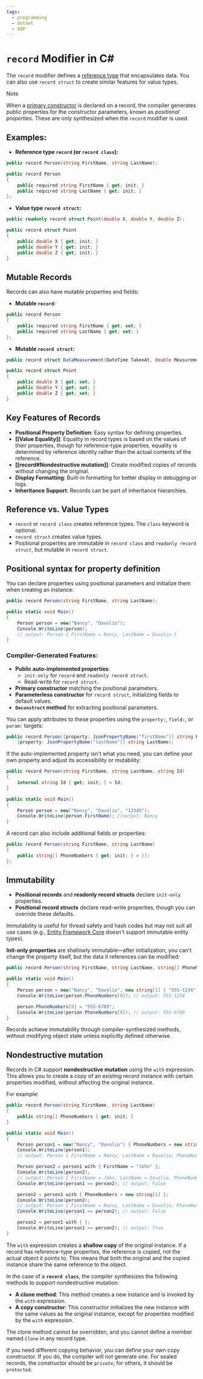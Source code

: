 ```yaml
---
tags:
  - programming
  - dotnet
  - OOP
---
```

# `record` Modifier in C#

The `record` modifier defines a [reference type](https://learn.microsoft.com/en-us/dotnet/csharp/language-reference/builtin-types/reference-types) that encapsulates data. You can also use `record struct` to create similar features for value types.

> [!Note]  
> When a [primary constructor](https://learn.microsoft.com/en-us/dotnet/csharp/programming-guide/classes-and-structs/instance-constructors#primary-constructors) is declared on a record, the compiler generates public properties for the constructor parameters, known as _positional properties_. These are only synthesized when the `record` modifier is used.

## Examples:

- **Reference type `record` (or `record class`):**
```c#
public record Person(string FirstName, string LastName);

public record Person
{
    public required string FirstName { get; init; }
    public required string LastName { get; init; }
};
```
- **Value type `record struct`:**
```c#
public readonly record struct Point(double X, double Y, double Z);

public record struct Point
{
    public double X { get; init; }
    public double Y { get; init; }
    public double Z { get; init; }
}

```
## Mutable Records
Records can also have mutable properties and fields:
- **Mutable `record`:**
```c#
public record Person
{
    public required string FirstName { get; set; }
    public required string LastName { get; set; }
};
```
- **Mutable `record struct`:**
```c#
public record struct DataMeasurement(DateTime TakenAt, double Measurement);

public record struct Point
{
    public double X { get; set; }
    public double Y { get; set; }
    public double Z { get; set; }
}
```

## Key Features of Records

- **Positional Property Definition**: Easy syntax for defining properties.
- **[[Value Equality]]**: Equality in record types is based on the values of their properties, though for reference-type properties, equality is determined by reference identity rather than the actual contents of the reference.
- **[[record#Nondestructive mutation]]**: Create modified copies of records without changing the original.
- **Display Formatting**: Built-in formatting for better display in debugging or logs.
- **Inheritance Support**: Records can be part of inheritance hierarchies.

## Reference vs. Value Types
- `record` or `record class` creates reference types. The `class` keyword is optional.
- `record struct` creates value types.
- Positional properties are immutable in `record class` and `readonly record struct`, but mutable in `record struct`.
## Positional syntax for property definition

You can declare properties using positional parameters and initialize them when creating an instance:

```c#
public record Person(string FirstName, string LastName);

public static void Main()
{
    Person person = new("Nancy", "Davolio");
    Console.WriteLine(person);
    // output: Person { FirstName = Nancy, LastName = Davolio }
}
```
### Compiler-Generated Features:
- **Public auto-implemented properties**:
    - `init-only` for `record` and `readonly record struct`.
    - Read-write for `record struct`.
- **Primary constructor** matching the positional parameters.
- **Parameterless constructor** for `record struct`, initializing fields to default values.
- **`Deconstruct` method** for extracting positional parameters.

You can apply attributes to these properties using the `property:`, `field:`, or `param:` targets:
```c#
public record Person([property: JsonPropertyName("firstName")] string FirstName, 
    [property: JsonPropertyName("lastName")] string LastName);
```
If the auto-implemented property isn't what you need, you can define your own property and adjust its accessibility or mutability:
```c#
public record Person(string FirstName, string LastName, string Id)
{
    internal string Id { get; init; } = Id;
}

public static void Main()
{
    Person person = new("Nancy", "Davolio", "12345");
    Console.WriteLine(person.FirstName); //output: Nancy
}
```
A record can also include additional fields or properties:
```c#
public record Person(string FirstName, string LastName)
{
    public string[] PhoneNumbers { get; init; } = [];
};
```
## Immutability

- **Positional records** and **readonly record structs** declare `init-only` properties.
- **Positional record structs** declare read-write properties, though you can override these defaults.

Immutability is useful for thread safety and hash codes but may not suit all use cases (e.g., [Entity Framework Core](https://learn.microsoft.com/en-us/ef/core/) doesn't support immutable entity types).

**Init-only properties** are shallowly immutable—after initialization, you can't change the property itself, but the data it references can be modified:
```c#
public record Person(string FirstName, string LastName, string[] PhoneNumbers);

public static void Main()
{
    Person person = new("Nancy", "Davolio", new string[1] { "555-1234" });
    Console.WriteLine(person.PhoneNumbers[0]); // output: 555-1234

    person.PhoneNumbers[0] = "555-6789";
    Console.WriteLine(person.PhoneNumbers[0]); // output: 555-6789
}
```

Records achieve immutability through compiler-synthesized methods, without modifying object state unless explicitly defined otherwise.
## Nondestructive mutation
Records in C# support **nondestructive mutation** using the `with` expression. This allows you to create a copy of an existing record instance with certain properties modified, without affecting the original instance.

For example:
```c#
public record Person(string FirstName, string LastName)
{
    public string[] PhoneNumbers { get; init; }
}

public static void Main()
{
    Person person1 = new("Nancy", "Davolio") { PhoneNumbers = new string[1] };
    Console.WriteLine(person1);
    // output: Person { FirstName = Nancy, LastName = Davolio, PhoneNumbers = System.String[] }

    Person person2 = person1 with { FirstName = "John" };
    Console.WriteLine(person2);
    // output: Person { FirstName = John, LastName = Davolio, PhoneNumbers = System.String[] }
    Console.WriteLine(person1 == person2); // output: False

    person2 = person1 with { PhoneNumbers = new string[1] };
    Console.WriteLine(person2);
    // output: Person { FirstName = Nancy, LastName = Davolio, PhoneNumbers = System.String[] }
    Console.WriteLine(person1 == person2); // output: False

    person2 = person1 with { };
    Console.WriteLine(person1 == person2); // output: True
}
```

The `with` expression creates a **shallow copy** of the original instance. If a record has reference-type properties, the reference is copied, not the actual object it points to. This means that both the original and the copied instance share the same reference to the object.

In the case of a **`record class`**, the compiler synthesizes the following methods to support nondestructive mutation:

- **A clone method**: This method creates a new instance and is invoked by the `with` expression.
- **A copy constructor**: This constructor initializes the new instance with the same values as the original instance, except for properties modified by the `with` expression.

The clone method cannot be overridden, and you cannot define a member named `Clone` in any record type.

If you need different copying behavior, you can define your own copy constructor. If you do, the compiler will not generate one. For sealed records, the constructor should be `private`; for others, it should be `protected`.
